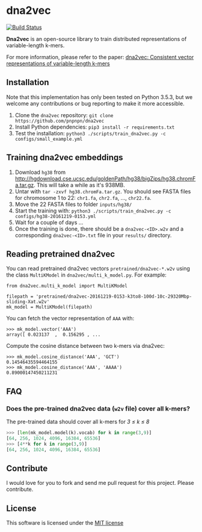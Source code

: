 # dna2vec

[![Build Status](https://travis-ci.org/pnpnpn/dna2vec.svg?branch=master)](https://travis-ci.org/pnpnpn/dna2vec)

**Dna2vec** is an open-source library to train distributed representations
of variable-length k-mers.

For more information, please refer to the paper: [dna2vec: Consistent vector representations of variable-length k-mers](https://arxiv.org/abs/1701.06279)

Installation
---

Note that this implementation has only been tested on Python 3.5.3, but we welcome any
contributions or bug reporting to make it more accessible.

1. Clone the `dna2vec` repository: `git clone https://github.com/pnpnpn/dna2vec`
2. Install Python dependencies: `pip3 install -r requirements.txt`
3. Test the installation: `python3 ./scripts/train_dna2vec.py -c configs/small_example.yml`

Training dna2vec embeddings
---

1. Download `hg38` from <http://hgdownload.cse.ucsc.edu/goldenPath/hg38/bigZips/hg38.chromFa.tar.gz>.
    This will take a while as it's 938MB.
2. Untar with `tar -zxvf hg38.chromFa.tar.gz`. You should see FASTA files for
    chromosome 1 to 22: `chr1.fa`, `chr2.fa`, ..., `chr22.fa`.
3. Move the 22 FASTA files to folder `inputs/hg38/`
4. Start the training with: `python3 ./scripts/train_dna2vec.py -c configs/hg38-20161219-0153.yml`
5. Wait for a couple of days ...
6. Once the training is done, there should be a `dna2vec-<ID>.w2v` and a corresponding `dna2vec-<ID>.txt` file in your `results/` directory.

Reading pretrained dna2vec
---

You can read pretrained dna2vec vectors `pretrained/dna2vec-*.w2v` using
the class `MultiKModel` in `dna2vec/multi_k_model.py`. For example:

```
from dna2vec.multi_k_model import MultiKModel

filepath = 'pretrained/dna2vec-20161219-0153-k3to8-100d-10c-29320Mbp-sliding-Xat.w2v'
mk_model = MultiKModel(filepath)
```

You can fetch the vector representation of `AAA` with:
```
>>> mk_model.vector('AAA')
array([ 0.023137  ,  0.156295 , ...
```

Compute the cosine distance between two k-mers via dna2vec:
```
>>> mk_model.cosine_distance('AAA', 'GCT')
0.14546435594464155
>>> mk_model.cosine_distance('AAA', 'AAAA')
0.89000147450211231
```

FAQ
---
### Does the pre-trained dna2vec data (`w2v` file) cover all k-mers?

The pre-trained data should cover all k-mers for *3 &le; k &le; 8*

```python
>>> [len(mk_model.model(k).vocab) for k in range(3,9)]
[64, 256, 1024, 4096, 16384, 65536]
>>> [4**k for k in range(3,9)]
[64, 256, 1024, 4096, 16384, 65536]
```

Contribute
---
I would love for you to fork and send me pull request for this project.
Please contribute.

License
---
This software is licensed under the [MIT license](http://en.wikipedia.org/wiki/MIT_License)
